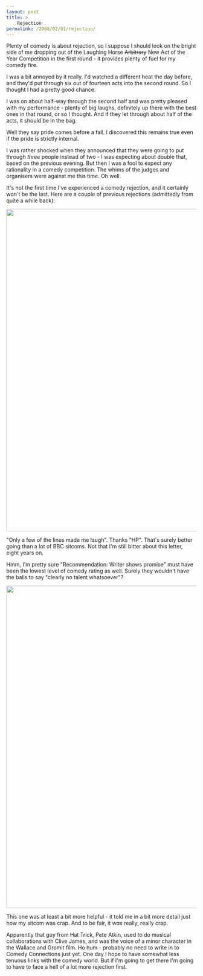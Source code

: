 ```yaml
---
layout: post
title: >
    Rejection
permalink: /2008/02/01/rejection/
---
```

Plenty of comedy is about rejection, so I suppose I should look on the bright side of me dropping out of the Laughing Horse <span style="text-decoration:line-through;">Arbitrary</span> New Act of the Year Competition in the first round - it provides plenty of fuel for my comedy fire.

I was a bit annoyed by it really. I'd watched a different heat the day before, and they'd put through six out of fourteen acts into the second round. So I thought I had a pretty good chance.

I was on about half-way through the second half and was pretty pleased with my performance - plenty of big laughs, definitely up there with the best ones in that round, or so I thought. And if they let through about half of the acts, it should be in the bag.

Well they say pride comes before a fall. I discovered this remains true even if the pride is strictly internal.

I was rather shocked when they announced that they were going to put through <em>three</em> people instead of two - I was expecting about double that, based on the previous evening. But then I was a fool to expect any rationality in a comedy competition. The whims of the judges and organisers were against me this time. Oh well.

It's not the first time I've experienced a comedy rejection, and it certainly won't be the last. Here are a couple of previous rejections (admittedly from quite a while back):

<a href="http://alexwarrenblog.files.wordpress.com/2008/02/bbc.jpg"><img class="alignnone size-full wp-image-533" alt="" src="http://alexwarrenblog.files.wordpress.com/2008/02/bbc.jpg" width="604" height="854" /></a>

"Only a few of the lines made me laugh". Thanks "HP". That's surely better going than a lot of BBC sitcoms. Not that I'm still bitter about this letter, eight years on.

Hmm, I'm pretty sure "Recommendation: Writer shows promise" must have been the lowest level of comedy rating as well. Surely they wouldn't have the balls to say "clearly no talent whatsoever"?

<a href="http://alexwarrenblog.files.wordpress.com/2008/02/hattrick.jpg"><img class="alignnone size-full wp-image-534" alt="" src="http://alexwarrenblog.files.wordpress.com/2008/02/hattrick.jpg" width="604" height="854" /></a>

This one was at least a bit more helpful - it told me in a bit more detail just how my sitcom was crap. And to be fair, it <em>was</em> really, really crap.

Apparently that guy from Hat Trick, Pete Atkin, used to do musical collaborations with Clive James, and was the voice of a minor character in the Wallace and Gromit film. Ho hum - probably no need to write in to Comedy Connections just yet. One day I hope to have somewhat less tenuous links with the comedy world. But if I'm going to get there I'm going to have to face a hell of a lot more rejection first.